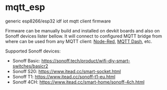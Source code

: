 # mqtt_esp
generic esp8266/esp32 idf iot mqtt client firmware

Firmware can be manually build and installed on devkit boards and also on Sonoff devices lister bellow.
It will connect to configured MQTT bridge from where can be used from any MQTT client: [Node-Red](https://nodered.org/), [MQTT Dash](https://play.google.com/store/apps/details?id=net.routix.mqttdash&hl=ro), etc.

Supported Sonoff devices: 
  * Sonoff Basic: https://sonoff.tech/product/wifi-diy-smart-switches/basicr2
  * Sonoff S20: https://www.itead.cc/smart-socket.html
  * Sonoff T1: https://www.itead.cc/sonoff-t1-eu.html
  * Sonoff 4CH: https://www.itead.cc/smart-home/sonoff-4ch.html


